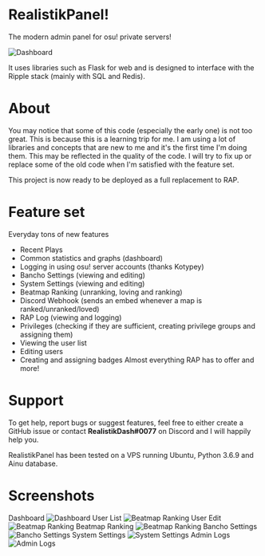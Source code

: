 # RealistikPanel!
The modern admin panel for osu! private servers!

![Dashboard](https://i.imgur.com/7mBmReO.png)

It uses libraries such as Flask for web and is designed to interface with the Ripple stack (mainly with SQL and Redis).

# About

You may notice that some of this code (especially the early one) is not too great. This is because this is a learning trip for me.
I am using a lot of libraries and concepts that are new to me and it's the first time I'm doing them.
This may be reflected in the quality of the code. I will try to fix up or replace some of the old code when I'm satisfied with the feature set.

This project is now ready to be deployed as a full replacement to RAP.

# Feature set
Everyday tons of new features
- Recent Plays
- Common statistics and graphs (dashboard)
- Logging in using osu! server accounts (thanks Kotypey)
- Bancho Settings (viewing and editing)
- System Settings (viewing and editing)
- Beatmap Ranking (unranking, loving and ranking)
- Discord Webhook (sends an embed whenever a map is ranked/unranked/loved)
- RAP Log (viewing and logging)
- Privileges (checking if they are sufficient, creating privilege groups and assigning them)
- Viewing the user list
- Editing users
- Creating and assigning badges
Almost everything RAP has to offer and more!

# Support
To get help, report bugs or suggest features, feel free to either create a GitHub issue or contact **RealistikDash#0077** on Discord and I will happily help you.

RealistikPanel has been tested on a VPS running Ubuntu, Python 3.6.9 and Ainu database.

# Screenshots
Dashboard
![Dashboard](https://i.imgur.com/jm9z92v.png)
User List
![Beatmap Ranking](https://i.imgur.com/UEGuU7u.png)
User Edit
![Beatmap Ranking](https://i.imgur.com/qMAi3o9.png)
Beatmap Ranking
![Beatmap Ranking](https://i.imgur.com/f2eNzDK.png)
Bancho Settings
![Bancho Settings](https://i.imgur.com/k4t1wPH.png)
System Settings
![System Settings](https://i.imgur.com/X2XUlQ4.png)
Admin Logs
![Admin Logs](https://i.imgur.com/5crcySv.png)
